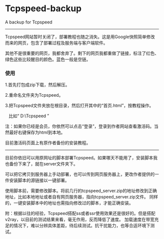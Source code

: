 # Tcpspeed-backup
A backup for Tcpspeed

---
Tcpspeed网站暂时关闭了，部署教程也随之消失。这是用Google快照简单修改而来的网页，包含了部署过程及服务端与客户端软件。

其他不是很重要的网页，我都舍弃了。剩下的网页我都重做了链接，标注了红色、绿色这些比较醒目的颜色。蓝色一般是空链。

### 使用

1.首先打包成zip下载，然后解压。

2.重命名文件夹为Tcpspeed。

3.把Tcpspeed文件夹放在根目录，然后打开其中的“首页.html”，按教程操作。

    比如“ D:\Tcpspeed ”

注：如果你已经是会员，你依然可以点击“登录”，登录到作者网站查看激活码。当然最好右键保存为html到本地。

目前激活码页面上有原作者备份的安装教程。

---
目前你依旧可以用原网址的脚本部署Tcpspeed。如果哪天不能用了，安装脚本我也备份下来了，就在server文件夹下。

可以把它拷贝到服务器上手动部署，也可以传到网页服务器上，更改作者提供的一件安装脚本的源链接以一键部署。

使用脚本前，需要修改脚本。将前几行的tcpspeed_server.zip的地址修改到正确地址，比如本地地址或者自有网页服务器，指向tcpspeed_server.zip文件。
同样的，一键安装脚本中的地址也需指向修改过的脚本，才能正确安装。

附：根据以往的经验，Tcpspeed搭配ss或者ssr使用效果还是很好的。但是搭配v2ray，以目前的测试结果来看，毫无作用，反而降低了速度。
加载速度在带宽充足的情况下，难以分辨具体差距，待后续测试。抗干扰能力，也等合适环境下测试。
